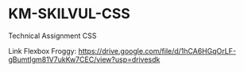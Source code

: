 # KM-SKILVUL-CSS
Technical Assignment CSS

Link Flexbox Froggy:
https://drive.google.com/file/d/1hCA6HGqOrLF-gBumtIgm81V7ukKw7CEC/view?usp=drivesdk
